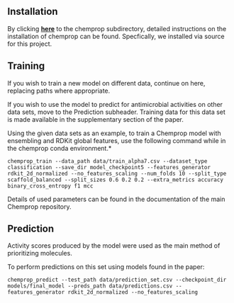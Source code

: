## Installation

By clicking [**here**](/chemprop) to the chemprop subdirectory, detailed instructions on the installation of chemprop can be found. Specfically, we installed via source for this project.

## Training

If you wish to train a new model on different data, continue on here, replacing paths where appropriate. 

If you wish to use the model to predict for antimicrobial activities on other data sets, move to the Prediction subheader. Training data for this data set is made available in the supplementary section of the paper. 

Using the given data sets as an example, to train a Chemprop model with ensembling and RDKit global features, use the following command while in the chemprop conda environment.*

```chemprop_train --data_path data/train_alpha7.csv --dataset_type classification --save_dir model_checkpoint5 --features_generator rdkit_2d_normalized --no_features_scaling --num_folds 10 --split_type scaffold_balanced --split_sizes 0.6 0.2 0.2 --extra_metrics accuracy binary_cross_entropy f1 mcc```

Details of used parameters can be found in the documentation of the main Chemprop repository. 


## Prediction
Activity scores produced by the model were used as the main method of prioritizing molecules. 

To perform predictions on this set using models found in the paper:

```chemprop_predict --test_path data/prediction_set.csv --checkpoint_dir models/final_model --preds_path data/predictions.csv --features_generator rdkit_2d_normalized --no_features_scaling```


